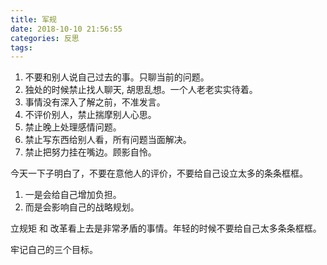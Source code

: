 ```yaml
---
title: 军规
date: 2018-10-10 21:56:55
categories: 反思
tags:
---
```


1. 不要和别人说自己过去的事。只聊当前的问题。
2. 独处的时候禁止找人聊天, 胡思乱想。一个人老老实实待着。
3. 事情没有深入了解之前，不准发言。
4. 不评价别人，禁止揣摩别人心思。
5. 禁止晚上处理感情问题。
6. 禁止写东西给别人看，所有问题当面解决。
7. 禁止把努力挂在嘴边。顾影自怜。

今天一下子明白了，不要在意他人的评价，不要给自己设立太多的条条框框。

1. 一是会给自己增加负担。
2. 而是会影响自己的战略规划。
 
立规矩 和 改革看上去是非常矛盾的事情。年轻的时候不要给自己太多条条框框。

牢记自己的三个目标。
